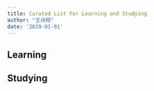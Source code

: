 ```yaml
---
title: Curated List For Learning and Studying
author: "王诗翔"
date: '2019-01-01'
---
```


## Learning

## Studying
